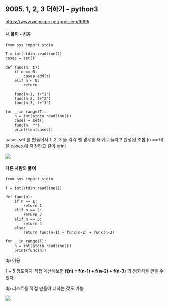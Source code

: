 ## 9095. 1, 2, 3 더하기 - python3
https://www.acmicpc.net/problem/9095

#### 내 풀이 - 성공
```
from sys import stdin

T = int(stdin.readline())
cases = set()

def func(n, t):
    if n == 0:
        cases.add(t)
    elif n < 0:
        return
    
    func(n-1, t+"1")
    func(n-2, t+"2")
    func(n-3, t+"3")

for _ in range(T):
    n = int(stdin.readline())
    cases = set()
    func(n, "")
    print(len(cases))
```
cases set 를 만들어서
1, 2, 3 을 각각 뺀 경우를 재귀로 돌리고
완성된 조합 (n == 0) 을 cases 에 저장하고 길이 print

![](https://images.velog.io/images/jsh5408/post/cb5957d5-f7b1-4406-8bb7-751bc1bd1c8e/image.png)

#### 다른 사람의 풀이
```
from sys import stdin

T = int(stdin.readline())

def func(n):
    if n == 1:
        return 1
    elif n == 2:
        return 2
    elif n == 3:
        return 4
    else:
        return func(n-1) + func(n-2) + func(n-3)

for _ in range(T):
    n = int(stdin.readline())
    print(func(n))
```
dp 이용

1 ~ 5 정도까지 직접 계산해보면
**f(n) = f(n-1) + f(n-2) + f(n-3)**
의 점화식을 얻을 수 있다.

dp 리스트를 직접 만들어 더하는 것도 가능

![](https://images.velog.io/images/jsh5408/post/1331ad38-f656-4143-b87c-638045b16e26/image.png)
